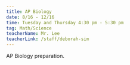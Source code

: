```yaml
---
title: AP Biology
date: 8/16 - 12/16
time: Tuesday and Thursday 4:30 pm - 5:30 pm
tag: Math/Science
teacherName: Mr. Lee
teacherLink: /staff/deborah-sim
---
```


AP Biology preparation.
